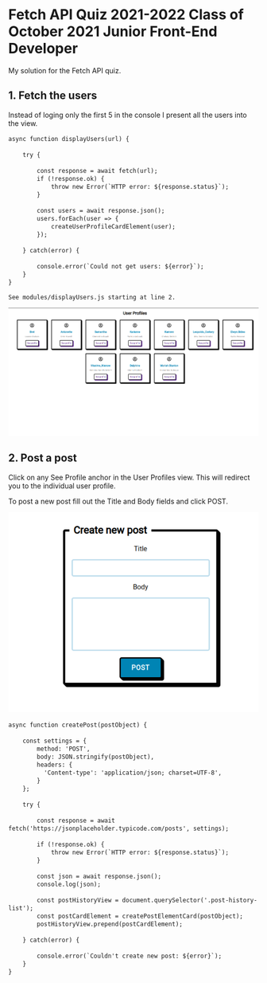 # Fetch API Quiz 2021-2022 Class of October 2021 Junior Front-End Developer

My solution for the Fetch API quiz.

## 1. Fetch the users

Instead of loging only the first 5 in the console I present all the users into the view.

```
async function displayUsers(url) {

    try {

        const response = await fetch(url);
        if (!response.ok) {
            throw new Error(`HTTP error: ${response.status}`);
        }

        const users = await response.json();
        users.forEach(user => {
            createUserProfileCardElement(user);
        });

    } catch(error) {

        console.error(`Could not get users: ${error}`);
    }
}
```

    See modules/displayUsers.js starting at line 2.

<img src="./readme-img/index.png">

## 2. Post a post

Click on any See Profile anchor in the User Profiles view. This will redirect you to the individual user profile.

To post a new post fill out the Title and Body fields and click POST.

<img src="./readme-img/create-new-post.png">

```
async function createPost(postObject) {

    const settings = {
        method: 'POST',
        body: JSON.stringify(postObject),
        headers: {
          'Content-type': 'application/json; charset=UTF-8',
        }
    };

    try {

        const response = await fetch('https://jsonplaceholder.typicode.com/posts', settings);

        if (!response.ok) {
            throw new Error(`HTTP error: ${response.status}`);
        }

        const json = await response.json();
        console.log(json);

        const postHistoryView = document.querySelector('.post-history-list');
        const postCardElement = createPostElementCard(postObject);
        postHistoryView.prepend(postCardElement);

    } catch(error) {

        console.error(`Couldn't create new post: ${error}`);
    }
}
```
